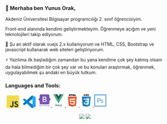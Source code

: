 ### 👋 Merhaba ben Yunus Orak, 
Akdeniz Üniversitesi Bilgisayar programcılığı 2. sınıf öğrencisiyim.  

Front-end alanında kendimi geliştirmekteyim. Öğrenmeye açığım ve yeni teknolojileri takip ediyorum. 

🌱 Şu an aktif olarak vuejs 2.x kullanıyorum ve HTML, CSS, Bootstrap ve javascript kullanarak web siteleri geliştiriyorum. 

⚡ Yazılıma ilk başladığım zamandan bu yana kendime çok şey katmış olsam da hala bilmediğim bir çok şey var ve bu konuları araştırmak, öğrenmek, uygulayabilmek şu andaki en büyük tutkum.



<h3 align="left">Languages and Tools:</h3>
<p align="left">
<a href="https://javascript.com" target="_blank" rel="noreferrer"><img src="https://raw.githubusercontent.com/github/explore/80688e429a7d4ef2fca1e82350fe8e3517d3494d/topics/javascript/javascript.png" alt="Javascript" height="40" style="vertical-align:top; margin:4px"></a>
<a href="https://javascript.com" target="_blank" rel="noreferrer"><img src="https://raw.githubusercontent.com/github/explore/80688e429a7d4ef2fca1e82350fe8e3517d3494d/topics/visual-studio-code/visual-studio-code.png" alt="VS Code" height="40" style="vertical-align:top; margin:4px"></a>
<a href="https://getbootstrap.com" target="_blank" rel="noreferrer"> <img src="https://raw.githubusercontent.com/devicons/devicon/master/icons/bootstrap/bootstrap-plain-wordmark.svg" alt="bootstrap" width="40" height="40"/> </a>
<a href="https://vuejs.org/" target="_blank" rel="noreferrer"><img src="https://raw.githubusercontent.com/devicons/devicon/master/icons/vuejs/vuejs-original-wordmark.svg" alt="vuejs" width="40" height="40"/> </a>
<a href="https://www.w3.org/html/" target="_blank" rel="noreferrer"><img src="https://raw.githubusercontent.com/devicons/devicon/master/icons/html5/html5-original-wordmark.svg" alt="html5" width="40" height="40"/> </a>
<a href="https://www.w3schools.com/css/" target="_blank" rel="noreferrer"><img src="https://raw.githubusercontent.com/devicons/devicon/master/icons/css3/css3-original-wordmark.svg" alt="css3" width="40" height="40"/> </a>
  <a href="https://www.photoshop.com/en" target="_blank" rel="noreferrer"><img src="https://raw.githubusercontent.com/devicons/devicon/master/icons/photoshop/photoshop-line.svg" alt="photoshop" width="40" height="40"/> </a>
</p>


<p align="center">
      <img height="180em"  src="https://github-readme-stats.vercel.app/api?username=yunusorak&theme=dark&show_icons=true&count_private=true)"/>
      <img height="180em" src="https://github-readme-stats-eight-theta.vercel.app/api/top-langs/?username=yunusorak&layout=compact&langs_count=8&theme=dark"/>
</p>


<!--
**YunusOrak/YunusOrak** is a ✨ _special_ ✨ repository because its `README.md` (this file) appears on your GitHub profile.

Here are some ideas to get you started:

- 🔭 I’m currently working on ...
- 🌱 I’m currently learning ...
- 👯 I’m looking to collaborate on ...
- 🤔 I’m looking for help with ...
- 💬 Ask me about ...
- 📫 How to reach me: ...
- 😄 Pronouns: ...
- ⚡ Fun fact: ...
-->
